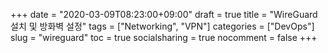 +++
date          = "2020-03-09T08:23:00+09:00"
draft         = true
title         = "WireGuard 설치 및 방화벽 설정"
tags          = ["Networking", "VPN"]
categories    = ["DevOps"]
slug          = "wireguard"
toc           = true
socialsharing = true
nocomment     = false
+++